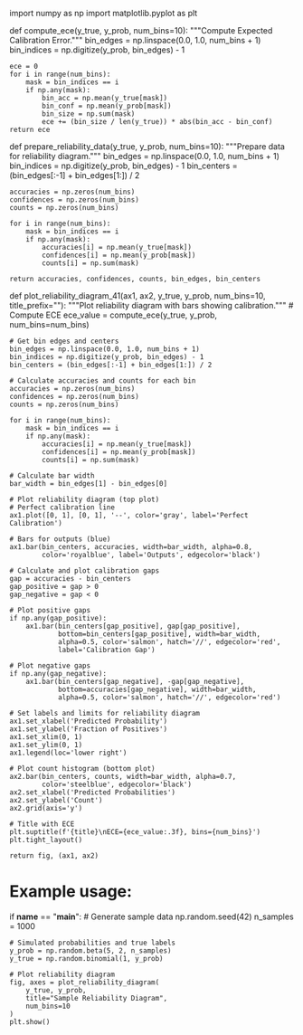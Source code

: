 import numpy as np
import matplotlib.pyplot as plt

def compute_ece(y_true, y_prob, num_bins=10):
    """Compute Expected Calibration Error."""
    bin_edges = np.linspace(0.0, 1.0, num_bins + 1)
    bin_indices = np.digitize(y_prob, bin_edges) - 1
    
    ece = 0
    for i in range(num_bins):
        mask = bin_indices == i
        if np.any(mask):
            bin_acc = np.mean(y_true[mask])
            bin_conf = np.mean(y_prob[mask])
            bin_size = np.sum(mask)
            ece += (bin_size / len(y_true)) * abs(bin_acc - bin_conf)
    return ece

def prepare_reliability_data(y_true, y_prob, num_bins=10):
    """Prepare data for reliability diagram."""
    bin_edges = np.linspace(0.0, 1.0, num_bins + 1)
    bin_indices = np.digitize(y_prob, bin_edges) - 1
    bin_centers = (bin_edges[:-1] + bin_edges[1:]) / 2
    
    accuracies = np.zeros(num_bins)
    confidences = np.zeros(num_bins)
    counts = np.zeros(num_bins)
    
    for i in range(num_bins):
        mask = bin_indices == i
        if np.any(mask):
            accuracies[i] = np.mean(y_true[mask])
            confidences[i] = np.mean(y_prob[mask])
            counts[i] = np.sum(mask)
            
    return accuracies, confidences, counts, bin_edges, bin_centers

def plot_reliability_diagram_41(ax1, ax2, y_true, y_prob, num_bins=10, title_prefix=""):
    """Plot reliability diagram with bars showing calibration."""
    # Compute ECE
    ece_value = compute_ece(y_true, y_prob, num_bins=num_bins)
    
    # Get bin edges and centers
    bin_edges = np.linspace(0.0, 1.0, num_bins + 1)
    bin_indices = np.digitize(y_prob, bin_edges) - 1
    bin_centers = (bin_edges[:-1] + bin_edges[1:]) / 2
    
    # Calculate accuracies and counts for each bin
    accuracies = np.zeros(num_bins)
    confidences = np.zeros(num_bins)
    counts = np.zeros(num_bins)
    
    for i in range(num_bins):
        mask = bin_indices == i
        if np.any(mask):
            accuracies[i] = np.mean(y_true[mask])
            confidences[i] = np.mean(y_prob[mask])
            counts[i] = np.sum(mask)
    
    # Calculate bar width
    bar_width = bin_edges[1] - bin_edges[0]
    
    # Plot reliability diagram (top plot)
    # Perfect calibration line
    ax1.plot([0, 1], [0, 1], '--', color='gray', label='Perfect Calibration')
    
    # Bars for outputs (blue)
    ax1.bar(bin_centers, accuracies, width=bar_width, alpha=0.8,
            color='royalblue', label='Outputs', edgecolor='black')
    
    # Calculate and plot calibration gaps
    gap = accuracies - bin_centers
    gap_positive = gap > 0
    gap_negative = gap < 0
    
    # Plot positive gaps
    if np.any(gap_positive):
        ax1.bar(bin_centers[gap_positive], gap[gap_positive],
                bottom=bin_centers[gap_positive], width=bar_width,
                alpha=0.5, color='salmon', hatch='//', edgecolor='red',
                label='Calibration Gap')
    
    # Plot negative gaps
    if np.any(gap_negative):
        ax1.bar(bin_centers[gap_negative], -gap[gap_negative],
                bottom=accuracies[gap_negative], width=bar_width,
                alpha=0.5, color='salmon', hatch='//', edgecolor='red')
    
    # Set labels and limits for reliability diagram
    ax1.set_xlabel('Predicted Probability')
    ax1.set_ylabel('Fraction of Positives')
    ax1.set_xlim(0, 1)
    ax1.set_ylim(0, 1)
    ax1.legend(loc='lower right')
    
    # Plot count histogram (bottom plot)
    ax2.bar(bin_centers, counts, width=bar_width, alpha=0.7,
            color='steelblue', edgecolor='black')
    ax2.set_xlabel('Predicted Probabilities')
    ax2.set_ylabel('Count')
    ax2.grid(axis='y')
    
    # Title with ECE
    plt.suptitle(f'{title}\nECE={ece_value:.3f}, bins={num_bins}')
    plt.tight_layout()
    
    return fig, (ax1, ax2)

# Example usage:
if __name__ == "__main__":
    # Generate sample data
    np.random.seed(42)
    n_samples = 1000
    
    # Simulated probabilities and true labels
    y_prob = np.random.beta(5, 2, n_samples)
    y_true = np.random.binomial(1, y_prob)
    
    # Plot reliability diagram
    fig, axes = plot_reliability_diagram(
        y_true, y_prob,
        title="Sample Reliability Diagram",
        num_bins=10
    )
    plt.show()
